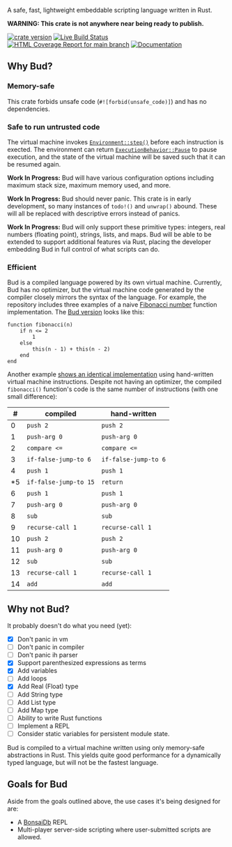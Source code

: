 A safe, fast, lightweight embeddable scripting language written in Rust.

**WARNING: This crate is not anywhere near being ready to publish.**

[![crate version](https://img.shields.io/crates/v/budlang.svg)](https://crates.io/crates/budlang)
[![Live Build Status](https://img.shields.io/github/workflow/status/khonsulabs/budlang/Tests/main)](https://github.com/khonsulabs/budlang/actions?query=workflow:Tests)
[![HTML Coverage Report for `main` branch](https://khonsulabs.github.io/budlang/coverage/badge.svg)](https://khonsulabs.github.io/budlang/coverage/)
[![Documentation](https://img.shields.io/badge/docs-main-informational)](https://khonsulabs.github.io/budlang/main/budlang)

## Why Bud?

### Memory-safe

This crate forbids unsafe code (`#![forbid(unsafe_code)]`) and has no
dependencies.

### Safe to run untrusted code

The virtual machine invokes [`Environment::step()`](crate::vm::Environment::step) before each
instruction is exected. The environment can return
[`ExecutionBehavior::Pause`](crate::vm::ExecutionBehavior::Pause) to pause execution, and the state of the
virtual machine will be saved such that it can be resumed again.

**Work In Progress:** Bud will have various configuration
options including maximum stack size, maximum memory used, and more.

**Work In Progress:** Bud should never panic. This crate is in early
development, so many instances of `todo!()` and `unwrap()` abound. These will
all be replaced with descriptive errors instead of panics.

**Work In Progress:** Bud will only support these primitive types: integers,
real numbers (floating point), strings, lists, and maps. Bud will be able to be
extended to support additional features via Rust, placing the developer
embedding Bud in full control of what scripts can do.

### Efficient

Bud is a compiled language powered by its own virtual machine. Currently, Bud
has no optimizer, but the virtual machine code generated by the compiler closely
mirrors the syntax of the language. For example, the repository includes three
examples of a naive [Fibonacci number][fib] function implementation. The [Bud
version][fib-ex] looks like this:

```bud
function fibonacci(n)
    if n <= 2
        1
    else
        this(n - 1) + this(n - 2)
    end
end
```

Another example [shows an identical implementation][fib-vm] using hand-written
virtual machine instructions. Despite not having an optimizer, the compiled
`fibonacci()` function's code is the same number of instructions (with one small
difference):

|  # | compiled              | hand-written         |
|----|-----------------------|----------------------|
|  0 | `push 2`              | `push 2`             |
|  1 | `push-arg 0`          | `push-arg 0`         |
|  2 | `compare <=`          | `compare <=`         |
|  3 | `if-false-jump-to 6`  | `if-false-jump-to 6` |
|  4 | `push 1`              | `push 1`             |
| *5 | `if-false-jump-to 15` | `return`             |
|  6 | `push 1`              | `push 1`             |
|  7 | `push-arg 0`          | `push-arg 0`         |
|  8 | `sub`                 | `sub`                |
|  9 | `recurse-call 1`      | `recurse-call 1`     |
| 10 | `push 2`              | `push 2`             |
| 11 | `push-arg 0`          | `push-arg 0`         |
| 12 | `sub`                 | `sub`                |
| 13 | `recurse-call 1`      | `recurse-call 1`     |
| 14 | `add`                 | `add`                |

## Why not Bud?

It probably doesn't do what you need (yet):

- [x] Don't panic in vm
- [ ] Don't panic in compiler
- [ ] Don't panic ih parser
- [x] Support parenthesized expressions as terms
- [x] Add variables
- [ ] Add loops
- [x] Add Real (Float) type
- [ ] Add String type
- [ ] Add List type
- [ ] Add Map type
- [ ] Ability to write Rust functions
- [ ] Implement a REPL
- [ ] Consider static variables for persistent module state.

Bud is compiled to a virtual machine written using only memory-safe abstractions
in Rust. This yields quite good performance for a dynamically typed language,
but will not be the fastest language.

## Goals for Bud

Aside from the goals outlined above, the use cases it's being designed for are:

- A [BonsaiDb][bonsaidb] REPL
- Multi-player server-side scripting where user-submitted scripts are allowed.

[fib]: https://en.wikipedia.org/wiki/Fibonacci_number
[fib-ex]: https://github.com/khonsulabs/budlang/blob/main/examples/fib.rs
[fib-vm]: https://github.com/khonsulabs/budlang/blob/main/examples/fib-vm.rs
[bonsaidb]: https://bonsaidb.io/
